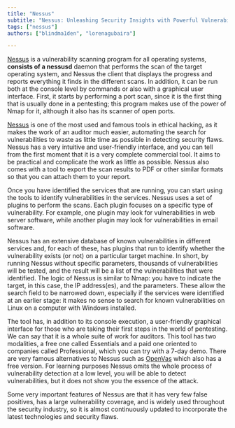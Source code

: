 ```yaml
---
title: "Nessus"
subtitle: "Nessus: Unleashing Security Insights with Powerful Vulnerability Scanning"
tags: ["nessus"]
authors: ["blindma1den", "lorenagubaira"]

---
```


[Nessus](https://www.tenable.com/products/nessus) is a vulnerability scanning program for all operating systems, **consists of a nessusd** daemon that performs the scan of the target operating system, and Nessus the client that displays the progress and reports everything it finds in the different scans. In addition, it can be run both at the console level by commands or also with a graphical user interface. First, it starts by performing a port scan, since it is the first thing that is usually done in a pentesting; this program makes use of the power of Nmap for it, although it also has its scanner of open ports.

[Nessus](https://www.tenable.com/products/nessus) is one of the most used and famous tools in ethical hacking, as it makes the work of an auditor much easier, automating the search for vulnerabilities to waste as little time as possible in detecting security flaws. Nessus has a very intuitive and user-friendly interface, and you can tell from the first moment that it is a very complete commercial tool. It aims to be practical and complicate the work as little as possible. Nessus also comes with a tool to export the scan results to PDF or other similar formats so that you can attach them to your report.

Once you have identified the services that are running, you can start using the tools to identify vulnerabilities in the services. Nessus uses a set of plugins to perform the scans. Each plugin focuses on a specific type of vulnerability. For example, one plugin may look for vulnerabilities in web server software, while another plugin may look for vulnerabilities in email software.

Nessus has an extensive database of known vulnerabilities in different services and, for each of these, has plugins that run to identify whether the vulnerability exists (or not) on a particular target machine. In short, by running Nessus without specific parameters, thousands of vulnerabilities will be tested, and the result will be a list of the vulnerabilities that were identified. The logic of Nessus is similar to Nmap: you have to indicate the target, in this case, the IP address(es), and the parameters. These allow the search field to be narrowed down, especially if the services were identified at an earlier stage: it makes no sense to search for known vulnerabilities on Linux on a computer with Windows installed.

The tool has, in addition to its console execution, a user-friendly graphical interface for those who are taking their first steps in the world of pentesting. We can say that it is a whole suite of work for auditors. This tool has two modalities, a free one called Essentials and a paid one oriented to companies called Professional, which you can try with a 7-day demo. There are very famous alternatives to Nessus such as [OpenVas](https://www.openvas.org/) which also has a free version. For learning purposes Nessus omits the whole process of vulnerability detection at a low level, you will be able to detect vulnerabilities, but it does not show you the essence of the attack.

Some very important features of Nessus are that it has very few false positives, has a large vulnerability coverage, and is widely used throughout the security industry, so it is almost continuously updated to incorporate the latest technologies and security flaws.
